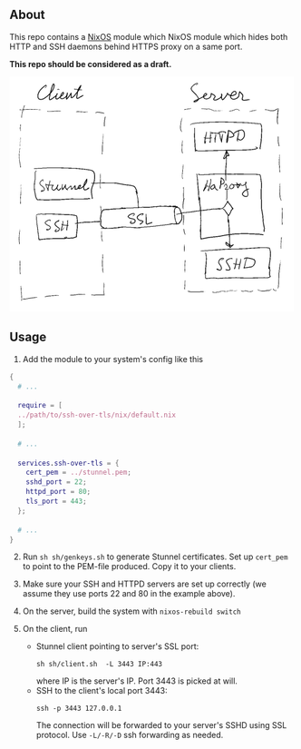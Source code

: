 About
-----

This repo contains a [NixOS](https://nixos.org) module which NixOS module which
hides both HTTP and SSH daemons behind HTTPS proxy on a same port.

**This repo should be considered as a draft.**

![How it works](./scheme.png)

Usage
-----

1. Add the module to your system's config like this

  ```nix
  {
    # ...

    require = [
    ../path/to/ssh-over-tls/nix/default.nix
    ];

    # ...

    services.ssh-over-tls = {
      cert_pem = ../stunnel.pem;
      sshd_port = 22;
      httpd_port = 80;
      tls_port = 443;
    };

    # ...
  }
  ```

2. Run `sh sh/genkeys.sh` to generate Stunnel certificates. Set up `cert_pem` to
   point to the PEM-file produced. Copy it to your clients.

3. Make sure your SSH and HTTPD servers are set up correctly (we assume they use
   ports 22 and 80 in the example above).

4. On the server, build the system with `nixos-rebuild switch`

5. On the client, run
   - Stunnel client pointing to server's SSL port:
     ```shell
     sh sh/client.sh  -L 3443 IP:443
     ```
     where IP is the server's IP. Port 3443 is picked at will.
   - SSH to the client's local port 3443:
     ```shell
     ssh -p 3443 127.0.0.1
     ```
     The connection will be forwarded to your server's SSHD using SSL protocol.
     Use `-L/-R/-D` ssh forwarding as needed.

